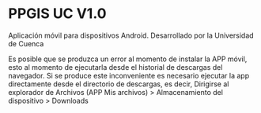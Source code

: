 # PPGIS UC V1.0
Aplicación móvil para dispositivos Android. Desarrollado por la Universidad de Cuenca

Es posible que se produzca un error al momento de instalar la APP móvil, esto al momento de ejecutarla desde el historial de descargas del navegador. Si se produce este inconveniente es necesario ejecutar la app directamente desde el directorio de descargas, es decir, Dirigirse al explorador de Archivos (APP Mis archivos) > Almacenamiento del dispositivo > Downloads

